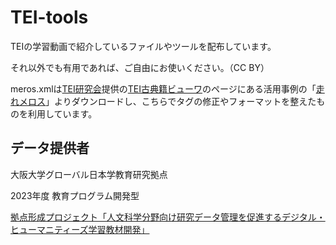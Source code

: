 # TEI-tools

TEIの学習動画で紹介しているファイルやツールを配布しています。

それ以外でも有用であれば、ご自由にお使いください。（CC BY）

meros.xmlは[TEI研究会](https://tei.dhii.jp/home)提供の[TEI古典籍ビューワ](https://tei.dhii.jp/teiviewer4eaj)のページにある活用事例の「[走れメロス](https://raw.githubusercontent.com/TEIC/CETEIcean/master/tutorial_ja/meros.xml)」よりダウンロードし、こちらでタグの修正やフォーマットを整えたものを利用しています。


## データ提供者

大阪大学グローバル日本学教育研究拠点

2023年度 教育プログラム開発型

[拠点形成プロジェクト「人文科学分野向け研究データ管理を促進するデジタル・ヒューマニティーズ学習教材開発」](https://www.gjs.osaka-u.ac.jp/project/2023a/)
